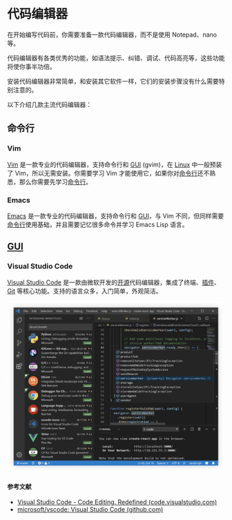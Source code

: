 # 代码编辑器

在开始编写代码前，你需要准备一款代码编辑器，而不是使用 Notepad、nano 等。

代码编辑器有各类优秀的功能，如语法提示、纠错、调试、代码高亮等，这些功能将使你事半功倍。

安装代码编辑器非常简单，和安装其它软件一样，它们的安装步骤没有什么需要特别注意的。

以下介绍几款主流代码编辑器：

## 命令行

### Vim

[Vim](https://www.vim.org/) 是一款专业的代码编辑器，支持命令行和 [GUI](./gui.md) (gvim)，在 [Linux](https://www.linux.org/) 中一般预装了 Vim，所以无需安装。你需要学习 Vim 才能使用它，如果你对[命令行](./command-line.md)还不熟悉，那么你需要先学习[命令行](./command-line.md)。

### Emacs

[Emacs](https://www.gnu.org/software/emacs/) 是一款专业的代码编辑器，支持命令行和 [GUI](./gui.md)，与 Vim 不同，但同样需要[命令行](./command-line.md)使用基础，并且需要记忆很多命令并学习 Emacs Lisp 语言。

## [GUI](./gui.md)

### Visual Studio Code

[Visual Studio Code](https://code.visualstudio.com/) 是一款由微软开发的[开源](https://github.com/Microsoft/vscode/)代码编辑器，集成了终端、[插件](https://code.visualstudio.com/#hundreds-of-extensions)、[Git](https://code.visualstudio.com/#built-in-git) 等核心功能。支持的语言众多，入门简单，外观简洁。

![Visual Studio Code 的屏幕截图](./img/screenshot-of-vscode.png)

#### 参考文献

- [Visual Studio Code - Code Editing. Redefined (code.visualstudio.com)](https://code.visualstudio.com/)
- [microsoft/vscode: Visual Studio Code (github.com)](https://github.com/microsoft/vscode)
